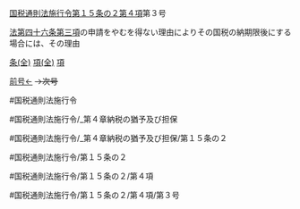 
[国税通則法施行令第１５条の２第４項](国税通則法施行＿令＿第１５条の２第４項)第３号

[法第四十六条第三項](国税通則法＿＿＿＿＿第４６条第３項)の申請をやむを得ない理由によりその国税の納期限後にする場合には、その理由

[条(全)](国税通則法施行＿令＿第１５条の２_.md)    [項(全)](国税通則法施行＿令＿第１５条の２第４項_.md)    [項](国税通則法施行＿令＿第１５条の２第４項.md)

[前号←](国税通則法施行＿令＿第１５条の２第４項第２号.md)  ~~→次号~~

#国税通則法施行令

#国税通則法施行令/_第４章納税の猶予及び担保

#国税通則法施行令/_第４章納税の猶予及び担保/第１５条の２

#国税通則法施行令/第１５条の２

#国税通則法施行令/第１５条の２/第４項

#国税通則法施行令/第１５条の２/第４項/第３号


